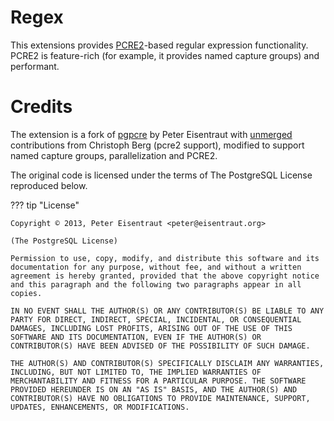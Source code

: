 # Regex

This extensions provides [PCRE2](https://github.com/PCRE2Project/pcre2)-based regular expression functionality.
PCRE2 is feature-rich (for example, it provides named capture groups) and performant.

# Credits

The extension is a fork of [pgpcre](https://github.com/petere/pgpcre) by
Peter Eisentraut with [unmerged](https://github.com/petere/pgpcre/pull/9) contributions from Christoph Berg (pcre2
support), modified to support named capture groups, parallelization and PCRE2.

The original code is licensed under the terms of The PostgreSQL License reproduced below.

??? tip "License"

    Copyright © 2013, Peter Eisentraut <peter@eisentraut.org>

    (The PostgreSQL License)
    
    Permission to use, copy, modify, and distribute this software and its
    documentation for any purpose, without fee, and without a written
    agreement is hereby granted, provided that the above copyright notice
    and this paragraph and the following two paragraphs appear in all
    copies.
    
    IN NO EVENT SHALL THE AUTHOR(S) OR ANY CONTRIBUTOR(S) BE LIABLE TO ANY
    PARTY FOR DIRECT, INDIRECT, SPECIAL, INCIDENTAL, OR CONSEQUENTIAL
    DAMAGES, INCLUDING LOST PROFITS, ARISING OUT OF THE USE OF THIS
    SOFTWARE AND ITS DOCUMENTATION, EVEN IF THE AUTHOR(S) OR
    CONTRIBUTOR(S) HAVE BEEN ADVISED OF THE POSSIBILITY OF SUCH DAMAGE.
    
    THE AUTHOR(S) AND CONTRIBUTOR(S) SPECIFICALLY DISCLAIM ANY WARRANTIES,
    INCLUDING, BUT NOT LIMITED TO, THE IMPLIED WARRANTIES OF
    MERCHANTABILITY AND FITNESS FOR A PARTICULAR PURPOSE. THE SOFTWARE
    PROVIDED HEREUNDER IS ON AN "AS IS" BASIS, AND THE AUTHOR(S) AND
    CONTRIBUTOR(S) HAVE NO OBLIGATIONS TO PROVIDE MAINTENANCE, SUPPORT,
    UPDATES, ENHANCEMENTS, OR MODIFICATIONS.